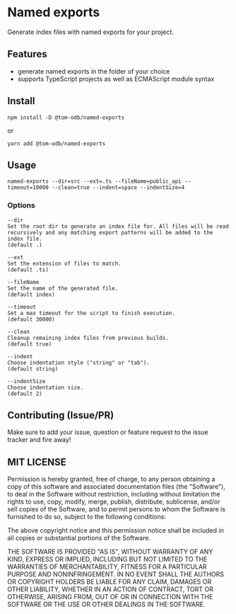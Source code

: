 # Named exports

Generate index files with named exports for your project.

## Features

* generate named exports in the folder of your choice
* supports TypeScript projects as well as ECMAScript module syntax

## Install

```
npm install -D @tom-odb/named-exports
```

or

```
yarn add @tom-odb/named-exports
```

## Usage

```
named-exports --dir=src --ext=.ts --fileName=public_api --timeout=10000 --clean=true --indent=space --indentSize=4
```

### Options

```
--dir
Set the root dir to generate an index file for. All files will be read recursively and any matching export patterns will be added to the index file.
(default .)

--ext
Set the extension of files to match.
(default .ts)

--fileName
Set the name of the generated file.
(default index)

--timeout
Set a max timeout for the script to finish execution.
(default 30000)

--clean
Cleanup remaining index files from previous builds.
(default true)

--indent
Choose indentation style ("string" or "tab").
(default string)

--indentSize
Choose indentation size.
(default 2)
```

## Contributing (Issue/PR)
Make sure to add your issue, question or feature request to the issue tracker and fire away!

## MIT LICENSE
Permission is hereby granted, free of charge, to any person obtaining a copy of this software and associated documentation files (the "Software"), to deal in the Software without restriction, including without limitation the rights to use, copy, modify, merge, publish, distribute, sublicense, and/or sell copies of the Software, and to permit persons to whom the Software is furnished to do so, subject to the following conditions:

The above copyright notice and this permission notice shall be included in all copies or substantial portions of the Software.

THE SOFTWARE IS PROVIDED "AS IS", WITHOUT WARRANTY OF ANY KIND, EXPRESS OR IMPLIED, INCLUDING BUT NOT LIMITED TO THE WARRANTIES OF MERCHANTABILITY, FITNESS FOR A PARTICULAR PURPOSE AND NONINFRINGEMENT. IN NO EVENT SHALL THE AUTHORS OR COPYRIGHT HOLDERS BE LIABLE FOR ANY CLAIM, DAMAGES OR OTHER LIABILITY, WHETHER IN AN ACTION OF CONTRACT, TORT OR OTHERWISE, ARISING FROM, OUT OF OR IN CONNECTION WITH THE SOFTWARE OR THE USE OR OTHER DEALINGS IN THE SOFTWARE.
